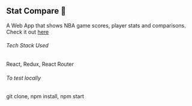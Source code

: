 ## Stat Compare :basketball:

A Web App that shows NBA game scores,
player stats and comparisons. Check it out [here](https://statcompare.surge.sh/)

###### Tech Stack Used

React,
Redux,
React Router

###### To test locally

git clone, npm install, npm start
